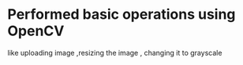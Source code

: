 # Performed basic operations using OpenCV 
like uploading image ,resizing the image , changing it to grayscale
